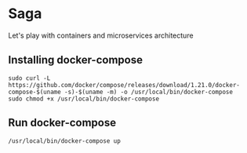 # Saga
Let's play with containers and microservices architecture 

## Installing docker-compose

```
sudo curl -L https://github.com/docker/compose/releases/download/1.21.0/docker-compose-$(uname -s)-$(uname -m) -o /usr/local/bin/docker-compose
sudo chmod +x /usr/local/bin/docker-compose
```

## Run docker-compose

```
/usr/local/bin/docker-compose up
```